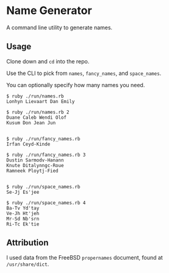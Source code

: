 # Name Generator

A command line utility to generate names.

## Usage

Clone down and `cd` into the repo.

Use the CLI to pick from `names`, `fancy_names`, and `space_names`.

You can optionally specify how many names you need.

```
$ ruby ./run/names.rb
Lonhyn Lievaart Dan Emily

$ ruby ./run/names.rb 2
Duane Caleb Wendi Olof
Kusum Don Jean Jun


$ ruby ./run/fancy_names.rb
Irfan Ceyd-Kinde

$ ruby ./run/fancy_names.rb 3
Dustin Sarmodv-Hanann
Knute Ditalynngc-Roue
Ramneek Ploytj-Fied


$ ruby ./run/space_names.rb
Se-Jj Es'jee

$ ruby ./run/space_names.rb 4
Ba-Tv Yd'tay
Ve-Jh Ht'jeh
Mr-Sd Nb'srn
Ri-Tc Ek'tie
```

## Attribution

I used data from the FreeBSD `propernames` document, found at `/usr/share/dict`.
